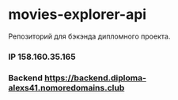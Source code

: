 # movies-explorer-api
Репозиторий для бэкэнда дипломного проекта.

### IP 158.160.35.165
### Backend https://backend.diploma-alexs41.nomoredomains.club
